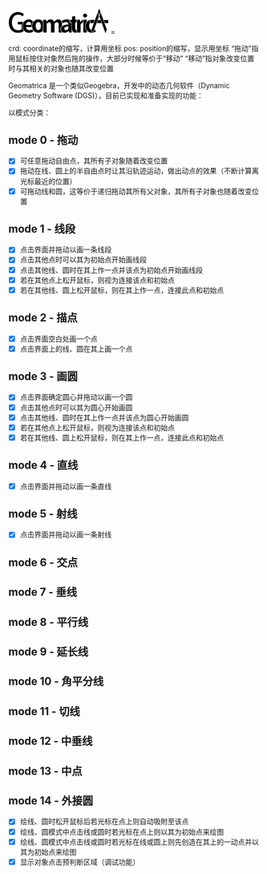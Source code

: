 <img src="assets/GeomatricA.svg" width=200>
=

crd: coordinate的缩写，计算用坐标
pos: position的缩写，显示用坐标
“拖动”指用鼠标按住对象然后拖的操作，大部分时候等价于“移动”
“移动”指对象改变位置时与其相关的对象也随其改变位置



Geomatrica 是一个类似Geogebra，开发中的动态几何软件（Dynamic Geometry Software (DGS)），目前已实现和准备实现的功能：

以模式分类：

## mode 0 - 拖动
- [x] 可任意拖动自由点，其所有子对象随着改变位置
- [x] 拖动在线、圆上的半自由点时让其沿轨迹运动，做出动点的效果（不断计算离光标最近的位置）
- [x] 可拖动线和圆，这等价于递归拖动其所有父对象，其所有子对象也随着改变位置

## mode 1 - 线段
- [x] 点击界面并拖动以画一条线段
- [x] 点击其他点时可以其为初始点开始画线段
- [x] 点击其他线、圆时在其上作一点并该点为初始点开始画线段
- [x] 若在其他点上松开鼠标，则视为连接该点和初始点
- [x] 若在其他线、圆上松开鼠标，则在其上作一点，连接此点和初始点
## mode 2 - 描点
- [x] 点击界面空白处画一个点
- [x] 点击界面上的线、圆在其上画一个点
## mode 3 - 画圆
- [x] 点击界面确定圆心并拖动以画一个圆
- [x] 点击其他点时可以其为圆心开始画圆
- [x] 点击其他线、圆时在其上作一点并该点为圆心开始画圆
- [x] 若在其他点上松开鼠标，则视为连接该点和初始点
- [x] 若在其他线、圆上松开鼠标，则在其上作一点，连接此点和初始点
## mode 4 - 直线
- [x] 点击界面并拖动以画一条直线
## mode 5 - 射线
- [x] 点击界面并拖动以画一条射线
## mode 6 - 交点
## mode 7 - 垂线
## mode 8 - 平行线
## mode 9 - 延长线
## mode 10 - 角平分线
## mode 11 - 切线
## mode 12 - 中垂线
## mode 13 - 中点
## mode 14 - 外接圆
- [x] 绘线、圆时松开鼠标后若光标在点上则自动吸附至该点
- [x] 绘线、圆模式中点击线或圆时若光标在点上则以其为初始点来绘图
- [x] 绘线、圆模式中点击线或圆时若光标在线或圆上则先创造在其上的一动点并以其为初始点来绘图
- [x] 显示对象点击预判断区域（调试功能）
